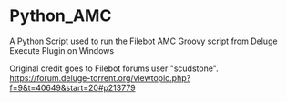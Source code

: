 # Python_AMC
A Python Script used to run the Filebot AMC Groovy script from Deluge Execute Plugin on Windows



Original credit goes to Filebot forums user "scudstone".
https://forum.deluge-torrent.org/viewtopic.php?f=9&t=40649&start=20#p213779
